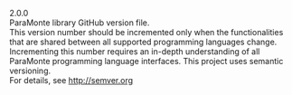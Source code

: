 2.0.0  
ParaMonte library GitHub version file.  
This version number should be incremented only when the functionalities 
that are shared between all supported programming languages change.  
Incrementing this number requires an in-depth understanding 
of all ParaMonte programming language interfaces.
This project uses semantic versioning.  
For details, see http://semver.org  
